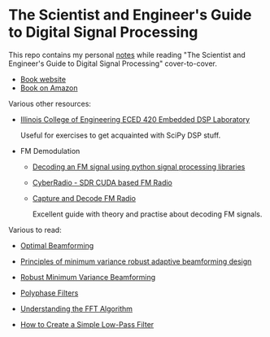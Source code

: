 
# The Scientist and Engineer's Guide to Digital Signal Processing

This repo contains my personal [notes](Notes.md) while reading "The Scientist and Engineer's Guide to Digital Signal Processing"
cover-to-cover.

* [Book website](https://dspguide.com)
* [Book on Amazon](https://www.amazon.com/Scientist-Engineers-Digital-Signal-Processing/dp/0966017633)

Various other resources:

* [Illinois College of Engineering ECED 420 Embedded DSP Laboratory](https://courses.engr.illinois.edu/ece420/sp2018/)

    Useful for exercises to get acquainted with SciPy DSP stuff.

* FM Demodulation
    
    * [Decoding an FM signal using python signal processing libraries](https://ajinkyakadam.bitbucket.io/blogpost/2015/09/17/fmdemod/)
    * [CyberRadio - SDR CUDA based FM Radio](https://github.com/luigifreitas/CyberRadio)
    * [Capture and Decode FM Radio](https://witestlab.poly.edu/blog/capture-and-decode-fm-radio/)

        Excellent guide with theory and practise about decoding FM signals.
            

Various to read:

* [Optimal Beamforming](https://www.comm.utoronto.ca/~rsadve/Notes/BeamForming.pdf)
* [Principles of minimum variance robust adaptive beamforming design](https://users.aalto.fi/~vorobys1/SP13.pdf)
* [Robust Minimum Variance Beamforming](http://stanford.edu/~boyd/papers/pdf/rmvbBookChapter.pdf)
* [Polyphase Filters](http://www.ee.ic.ac.uk/hp/staff/dmb/courses/DSPDF/01200_Polyphase.pdf)


* [Understanding the FFT Algorithm](http://jakevdp.github.io/blog/2013/08/28/understanding-the-fft/)
* [How to Create a Simple Low-Pass Filter](https://tomroelandts.com/articles/how-to-create-a-simple-low-pass-filter)



